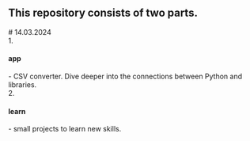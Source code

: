 
<body>
   <div><H2>This repository consists of two parts.</H2> # 14.03.2024</div>
   <div style ="display: inline">1. <H4>app</H4> - CSV converter. Dive deeper into the connections between Python and libraries.</div>
   <div>2. <H4>learn</H4> - small projects to learn new skills.</div>
</body>
